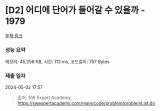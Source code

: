 # [D2] 어디에 단어가 들어갈 수 있을까 - 1979 

[문제 링크](https://swexpertacademy.com/main/code/problem/problemDetail.do?contestProbId=AV5PuPq6AaQDFAUq) 

### 성능 요약

메모리: 45,256 KB, 시간: 113 ms, 코드길이: 757 Bytes

### 제출 일자

2024-05-02 17:57



> 출처: SW Expert Academy, https://swexpertacademy.com/main/code/problem/problemList.do